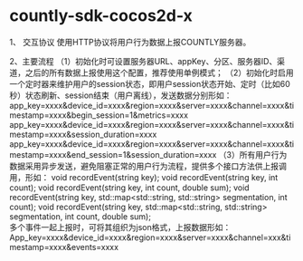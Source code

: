 countly-sdk-cocos2d-x
=====================
1、	交互协议
使用HTTP协议将用户行为数据上报COUNTLY服务器。

2、主要流程
（1）初始化时可设置服务器URL、appKey、分区、服务器ID、渠道，之后的所有数据上报使用这个配置，推荐使用单例模式；
（2）初始化时启用一个定时器来维护用户的session状态，即用户session状态开始、定时（比如60秒）状态刷新、session结束（用户离线），发送数据分别形如：
app_key=xxxx&device_id=xxxx&region=xxxx&server=xxxx&channel=xxxx&timestamp=xxxx&begin_session=1&metrics=xxxx
app_key=xxxx&device_id=xxxx&region=xxxx&server=xxxx&channel=xxxx&timestamp=xxxx&session_duration=xxxx
app_key=xxxx&device_id=xxxx&region=xxxx&server=xxxx&channel=xxxx&timestamp=xxxx&end_session=1&session_duration=xxxx
（3）所有用户行为数据采用异步发送，避免阻塞正常的用户行为流程，提供多个接口方法供上报调用，形如：
void recordEvent(string key);
void recordEvent(string key, int count);
void recordEvent(string key, int count, double sum);
void recordEvent(string key, std::map<std::string, std::string> segmentation, int count);
void recordEvent(string key, std::map<std::string, std::string> segmentation, int count, double sum);	
多个事件一起上报时，可将其组织为json格式，上报数据形如：
App_key=xxxx&device_id=xxxx&region=xxxx&server=xxxx&channel=xxx&timestamp=xxxx&events=xxxx

